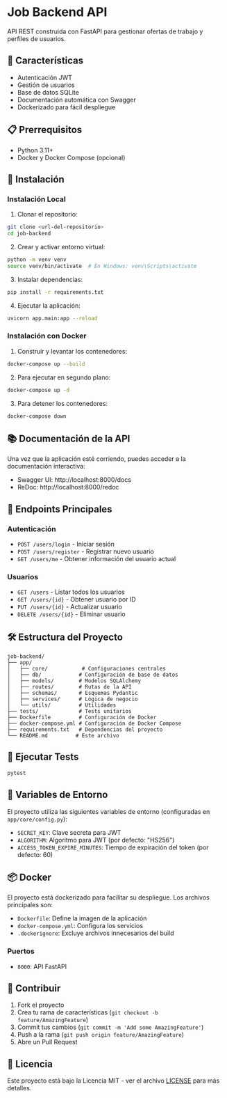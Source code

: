 # Job Backend API

API REST construida con FastAPI para gestionar ofertas de trabajo y perfiles de usuarios.

## 🚀 Características

- Autenticación JWT
- Gestión de usuarios
- Base de datos SQLite
- Documentación automática con Swagger
- Dockerizado para fácil despliegue

## 📋 Prerrequisitos

- Python 3.11+
- Docker y Docker Compose (opcional)

## 🔧 Instalación

### Instalación Local

1. Clonar el repositorio:

```bash
git clone <url-del-repositorio>
cd job-backend
```

2. Crear y activar entorno virtual:

```bash
python -m venv venv
source venv/bin/activate  # En Windows: venv\Scripts\activate
```

3. Instalar dependencias:

```bash
pip install -r requirements.txt
```

4. Ejecutar la aplicación:

```bash
uvicorn app.main:app --reload
```

### Instalación con Docker

1. Construir y levantar los contenedores:

```bash
docker-compose up --build
```

2. Para ejecutar en segundo plano:

```bash
docker-compose up -d
```

3. Para detener los contenedores:

```bash
docker-compose down
```

## 📚 Documentación de la API

Una vez que la aplicación esté corriendo, puedes acceder a la documentación interactiva:

- Swagger UI: http://localhost:8000/docs
- ReDoc: http://localhost:8000/redoc

## 🔐 Endpoints Principales

### Autenticación

- `POST /users/login` - Iniciar sesión
- `POST /users/register` - Registrar nuevo usuario
- `GET /users/me` - Obtener información del usuario actual

### Usuarios

- `GET /users` - Listar todos los usuarios
- `GET /users/{id}` - Obtener usuario por ID
- `PUT /users/{id}` - Actualizar usuario
- `DELETE /users/{id}` - Eliminar usuario

## 🛠️ Estructura del Proyecto

```
job-backend/
├── app/
│   ├── core/           # Configuraciones centrales
│   ├── db/            # Configuración de base de datos
│   ├── models/        # Modelos SQLAlchemy
│   ├── routes/        # Rutas de la API
│   ├── schemas/       # Esquemas Pydantic
│   ├── services/      # Lógica de negocio
│   └── utils/         # Utilidades
├── tests/             # Tests unitarios
├── Dockerfile         # Configuración de Docker
├── docker-compose.yml # Configuración de Docker Compose
├── requirements.txt   # Dependencias del proyecto
└── README.md         # Este archivo
```

## 🧪 Ejecutar Tests

```bash
pytest
```

## 🔄 Variables de Entorno

El proyecto utiliza las siguientes variables de entorno (configuradas en `app/core/config.py`):

- `SECRET_KEY`: Clave secreta para JWT
- `ALGORITHM`: Algoritmo para JWT (por defecto: "HS256")
- `ACCESS_TOKEN_EXPIRE_MINUTES`: Tiempo de expiración del token (por defecto: 60)

## 📦 Docker

El proyecto está dockerizado para facilitar su despliegue. Los archivos principales son:

- `Dockerfile`: Define la imagen de la aplicación
- `docker-compose.yml`: Configura los servicios
- `.dockerignore`: Excluye archivos innecesarios del build

### Puertos

- `8000`: API FastAPI

## 🤝 Contribuir

1. Fork el proyecto
2. Crea tu rama de características (`git checkout -b feature/AmazingFeature`)
3. Commit tus cambios (`git commit -m 'Add some AmazingFeature'`)
4. Push a la rama (`git push origin feature/AmazingFeature`)
5. Abre un Pull Request

## 📝 Licencia

Este proyecto está bajo la Licencia MIT - ver el archivo [LICENSE](LICENSE) para más detalles.
